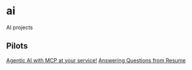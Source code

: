 # ai
AI projects

## Pilots
[Agentic AI with MCP at your service!](https://inthewonder.land/ai/mcp)
[Answering Questions from Resume](https://inthewonder.land/ai/rag_resume)
